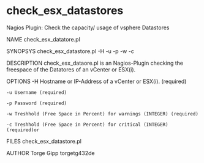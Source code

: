 check_esx_datastores
====================

Nagios Plugin: Check the capacity/ usage of vsphere Datastores

NAME
    check_esx_datatore.pl

SYNOPSYS
    check_esx_datastore.pl -H <hostname> -u <root> -p <password> -w
    <warning> -c <critical>

DESCRIPTION
    check_esx_dataore.pl is an Nagios-Plugin checking the freespace of the
    Datatores of an vCenter or ESX(i).

OPTIONS
    -H Hostname or IP-Address of a vCenter or ESX(i). (required)

    -u Username (required)

    -p Password (required)

    -w Treshhold (Free Space in Percent) for warnings (INTEGER) (required)

    -c Treshhold (Free Space in Percent) for critical (INTEGER) (required)or

FILES
    check_esx_datastore.pl

AUTHOR
    Torge Gipp torge<at>tg432<dot>de
